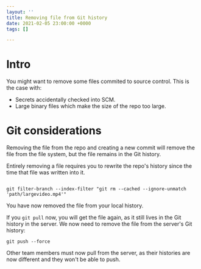 ```yaml
---
layout: ''
title: Removing file from Git history
date: 2021-02-05 23:00:00 +0000
tags: []

---
```

# Intro

You might want to remove some files commited to source control. This is the case with:

* Secrets accidentally checked into SCM.
* Large binary files which make the size of the repo too large.

# Git considerations

Removing the file from the repo and creating a new commit will remove the file from the file system, but the file remains in the Git history.

Entirely removing a file requires you to rewrite the repo's history since the time that file was written into it.

```

git filter-branch --index-filter "git rm --cached --ignore-unmatch 'path/largevideo.mp4'"

```

You have now removed the file from your local history.

If you `git pull` now, you will get the file again, as it still lives in the Git history in the server. We now need to remove the file from the server's Git history:

```
git push --force
```

Other team members must now pull from the server, as their histories are now different and they won't be able to push.